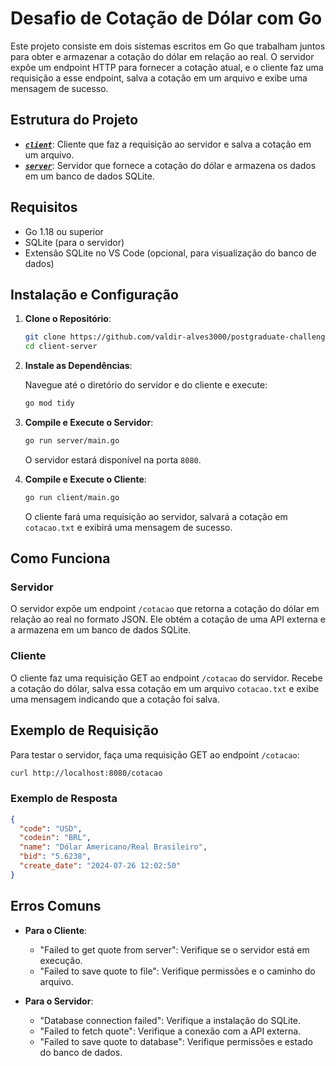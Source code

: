 # Desafio de Cotação de Dólar com Go

Este projeto consiste em dois sistemas escritos em Go que trabalham juntos para obter e armazenar a cotação do dólar em relação ao real. O servidor expõe um endpoint HTTP para fornecer a cotação atual, e o cliente faz uma requisição a esse endpoint, salva a cotação em um arquivo e exibe uma mensagem de sucesso.

## Estrutura do Projeto

- ***[`client`](client)***: Cliente que faz a requisição ao servidor e salva a cotação em um arquivo.
- ***[`server`](server)***: Servidor que fornece a cotação do dólar e armazena os dados em um banco de dados SQLite.

## Requisitos

- Go 1.18 ou superior
- SQLite (para o servidor)
- Extensão SQLite no VS Code (opcional, para visualização do banco de dados)

## Instalação e Configuração

1. **Clone o Repositório**:

   ```sh
   git clone https://github.com/valdir-alves3000/postgraduate-challenges-go-expert.git
   cd client-server
   ```

2. **Instale as Dependências**:

   Navegue até o diretório do servidor e do cliente e execute:

   ```sh
   go mod tidy
   ```

3. **Compile e Execute o Servidor**:

   ```sh
   go run server/main.go
   ```

   O servidor estará disponível na porta `8080`.

4. **Compile e Execute o Cliente**:

   ```sh
   go run client/main.go
   ```

   O cliente fará uma requisição ao servidor, salvará a cotação em `cotacao.txt` e exibirá uma mensagem de sucesso.

## Como Funciona

### Servidor

O servidor expõe um endpoint `/cotacao` que retorna a cotação do dólar em relação ao real no formato JSON. Ele obtém a cotação de uma API externa e a armazena em um banco de dados SQLite.

### Cliente

O cliente faz uma requisição GET ao endpoint `/cotacao` do servidor. Recebe a cotação do dólar, salva essa cotação em um arquivo `cotacao.txt` e exibe uma mensagem indicando que a cotação foi salva.

## Exemplo de Requisição

Para testar o servidor, faça uma requisição GET ao endpoint `/cotacao`:

```sh
curl http://localhost:8080/cotacao
```

### Exemplo de Resposta

```json
{
  "code": "USD",
  "codein": "BRL",
  "name": "Dólar Americano/Real Brasileiro",
  "bid": "5.6238",
  "create_date": "2024-07-26 12:02:50"
}
```

## Erros Comuns

- **Para o Cliente**:
  - "Failed to get quote from server": Verifique se o servidor está em execução.
  - "Failed to save quote to file": Verifique permissões e o caminho do arquivo.

- **Para o Servidor**:
  - "Database connection failed": Verifique a instalação do SQLite.
  - "Failed to fetch quote": Verifique a conexão com a API externa.
  - "Failed to save quote to database": Verifique permissões e estado do banco de dados.
